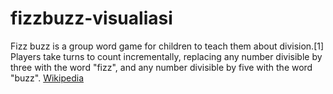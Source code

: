 # fizzbuzz-visualiasi

Fizz buzz is a group word game for children to teach them about division.[1] Players take turns to count incrementally, replacing any number divisible by three with the word "fizz", and any number divisible by five with the word "buzz". [Wikipedia](https://en.wikipedia.org/wiki/Fizz_buzz)

